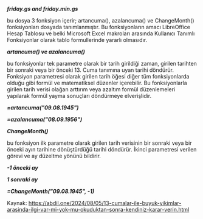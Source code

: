 ***friday.gs and friday.min.gs***

bu dosya 3 fonksiyon içerir; artancuma(), azalancuma() ve ChangeMonth()
fonksiyonları dosyada tanımlanmıştır. Bu fonksiyonların amacı
LibreOffice Hesap Tablosu ve belki Microsoft Excel makroları arasında
Kullanıcı Tanımlı Fonksiyonlar olarak tablo formullerinde yararlı
olmasıdır.

***artancuma() ve azalancuma()***

bu fonksiyonlar tek parametre olarak bir tarih girildiği zaman, girilen
tarihten bir sonraki veya bir önceki 13. Cuma tanımına uyan tarihi
döndürür. Fonksiyon parametresi olarak girilen tarih öğesi diğer tüm
fonksiyonlarda olduğu gibi formül ve matematiksel düzenler içerebilir.
Bu fonksiyonlarla girilen tarih verisi olağan arttırım veya azaltım
formül düzenlemeleri yapılarak formül yayma sonuçları döndürmeye
elverişlidir.

***=artancuma("09.08.1945")***

***=azalancuma("08.09.1956")***

***ChangeMonth()***

bu fonksiyon ilk parametre olarak girilen tarih verisinin bir sonraki
veya bir önceki ayın tarihine dönüştürdüğü tarihi döndürür. İkinci
parametresi verilen görevi ve ay düzeltme yönünü bildirir.

***-1 önceki ay***

***1 sonraki ay***

***=ChangeMonth("09.08.1945", -1)***

Kaynak: https://abdil.one/2024/08/05/13-cumalar-ile-buyuk-yikimlar-arasinda-ilgi-var-mi-yok-mu-okuduktan-sonra-kendiniz-karar-verin.html
